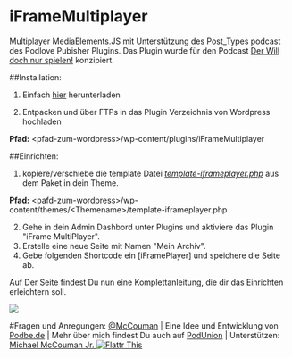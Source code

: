 # iFrameMultiplayer
Multiplayer MediaElements.JS mit Unterstützung des Post_Types podcast des Podlove Pubisher Plugins. 
Das Plugin wurde für den Podcast <a href="http://ohneq.de/">Der Will doch nur spielen!</a> konzipiert.

##Installation:
1. Einfach <a href="https://github.com/Wikibyte/iFramePlayer-Podcaster-Multiplayer/archive/master.zip">hier</a> herunterladen


2. Entpacken und über FTPs in das Plugin Verzeichnis von Wordpress hochladen

__Pfad:__ &lt;pfad-zum-wordpress>/wp-content/plugins/iFrameMultiplayer

##Einrichten:
1. kopiere/verschiebe die template Datei *<a href="https://github.com/Wikibyte/iFramePlayer-Podcaster-Multiplayer/blob/master/template-iframeplayer.php">template-iframeplayer.php</a>* aus dem Paket in dein Theme.

__Pfad:__ &lt;pafd-zum-wordpress>/wp-content/themes/&lt;Themename>/template-iframeplayer.php

2. Gehe in dein Admin Dashbord unter Plugins und aktiviere das Plugin "iFrame MultiPlayer".
3. Erstelle eine neue Seite mit Namen "Mein Archiv".
4. Gebe folgenden Shortcode ein [iFramePlayer] und speichere die Seite ab.

Auf Der Seite findest Du nun eine Komplettanleitung, die dir das Einrichten erleichtern soll.

<img src="https://raw.githubusercontent.com/Wikibyte/iFramePlayer-Podcaster-Multiplayer/master/test/help4.png">

#Fragen und Anregungen:
<a href="https://twitter.com/mccouman">@McCouman</a> | Eine Idee und Entwicklung von <a href="http://podbe.de">Podbe.de</a> | Mehr über mich findest Du auch auf <a href="http://podunion.com/podcaster/6214/michael-mccouman-jr">PodUnion</a> | Unterstützen: <a href="https://flattr.com/profile/mccouman">Michael McCouman Jr. <img src="https://raw.github.com/ReliveRadio/reliveradio-ressources/master/flattr/rr-flattr-buttons.jpg" 
alt="Flattr This" title="Flattr This" style="max-width:100%;"></a> 
